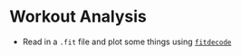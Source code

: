 # Workout Analysis

* Read in a `.fit` file and plot some things using [`fitdecode`](https://fitdecode.readthedocs.io/en/latest/)
